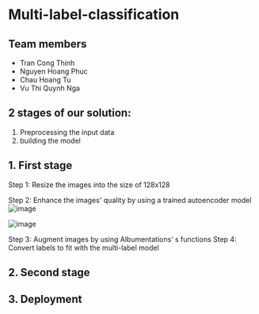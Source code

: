 # Multi-label-classification

## Team members
* Tran Cong Thinh
* Nguyen Hoang Phuc
* Chau Hoang Tu
* Vu Thi Quynh Nga

## 2 stages of our solution:
1. Preprocessing the input data
2. building the model

## 1. First stage
Step 1: Resize the images into the size of 128x128

Step 2: Enhance the images' quality by using a trained autoencoder model
![image](https://user-images.githubusercontent.com/68393604/137612137-e0db5d70-fb7a-464c-bdc2-1d4226c7e51f.png)

![image](https://user-images.githubusercontent.com/68393604/137612159-0a2adb5d-39c0-4a33-8b31-7a06cd4367ae.png)

Step 3: Augment images by using Albumentations’ s functions
Step 4: Convert labels to fit with the multi-label model


## 2. Second stage


## 3. Deployment
